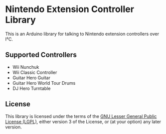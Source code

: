 # Nintendo Extension Controller Library

This is an Arduino library for talking to Nintendo extension controllers over I²C.

## Supported Controllers
* Wii Nunchuk
* Wii Classic Controller
* Guitar Hero Guitar
* Guitar Hero World Tour Drums
* DJ Hero Turntable

## License
This library is licensed under the terms of the [GNU Lesser General Public License (LGPL)](https://www.gnu.org/licenses/lgpl.html), either version 3 of the License, or (at your option) any later version.
